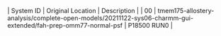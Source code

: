 | System ID | Original Location | Description | 
| 00 | tmem175-allostery-analysis/complete-open-models/20211122-sys06-charmm-gui-extended/fah-prep-omm77-normal-psf | P18500 RUN0 |

